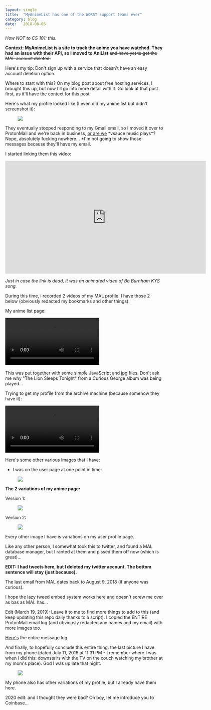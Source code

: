```yaml
---
layout: single
title:  "MyAnimeList has one of the WORST support teams ever"
category: blog
date:   2018-08-06
---
```


*How NOT to CS 101: this.*



**Context: MyAnimeList is a site to track the anime you have watched. They had an issue with their API, so I moved to AniList** ~~and have yet to get the MAL account deleted.~~

Here's my tip: Don't sign up with a service that doesn't have an easy account deletion option.

Where to start with this? On my blog post about free hosting services, I brought this up, but now I'll go into more detail with it. Go look at that post first, as it'll have the context for this post.

Here's what my profile looked like (I even did my anime list but didn't screenshot it):
<figure>
	<a href="https://sheepkid12.gitlab.io/assets/images/posts/Round4-5.png"><img src="https://sheepkid12.gitlab.io/assets/images/posts/Round4-5.png"></a>
</figure>

They eventually stopped responding to my Gmail email, so I moved it over to ProtonMail and we're back in business, [or are we](https://www.youtube.com/watch?v=TN25ghkfgQA) \*vsauce music plays*? Nope, absolutely fucking nowhere... *I'm not going to show those messages because they'll have my email.


I started linking them this video:

<iframe width="640" height="360" src="https://www.youtube.com/embed/MrJ9-UdPv8o?start=36" frameborder="0" allow="autoplay; encrypted-media" allowfullscreen></iframe>

*Just in case the link is dead, it was an animated video of Bo Burnham KYS song.*

During this time, i recorded 2 videos of my MAL profile. I have those 2 below (obviously redacted my bookmarks and other things).

My anime list page:

<link rel="stylesheet" href="https://cdn.plyr.io/3.5.3/plyr.css" />
<script src="https://cdn.plyr.io/3.5.3/plyr.js"></script>

<div class="container">
<video controls crossorigin playsinline id="player1">
	<source src="https://sheepkid12.gitlab.io/assets/video/untitledMAL1.mp4" type="video/mp4" size="720">
</video>
</div>
<br>
This was put together with some simple JavaScript and jpg files. Don't ask me why "The Lion Sleeps Tonight" from a Curious George album was being played...

Trying to get my profile from the archive machine (because somehow they have it):

<video controls crossorigin playsinline id="player2">
	<source src="https://sheepkid12.gitlab.io/assets/video/untitledMAL2.mp4" type="video/mp4" size="720">
</video>

<script>
const players = Plyr.setup('video', {captions: {active: true}});
window.players = players;
</script>

Here's some other various images that I have:

- I was on the user page at one point in time:
<figure>
	<a href="https://sheepkid12.gitlab.io/assets/images/posts/userpage.png"><img src="https://sheepkid12.gitlab.io/assets/images/posts/userpage.png"></a>
</figure>

**The 2 variations of my anime page:**

Version 1:

<figure>
	<a href="https://sheepkid12.gitlab.io/assets/images/posts/ALp1.png"><img src="https://sheepkid12.gitlab.io/assets/images/posts/ALp1.png"></a>
</figure>

Version 2:

<figure>
	<a href="https://sheepkid12.gitlab.io/assets/images/posts/ALp2.png"><img src="https://sheepkid12.gitlab.io/assets/images/posts/ALp2.png"></a>
</figure>

Every other image I have is variations on my user profile page.

Like any other person, I somewhat took this to twitter, and found a MAL database manager, but I ranted at them and pissed them off now (which is great)...

**EDIT: I had tweets here, but I deleted my twitter account. The bottom sentence will stay (just because).**

The last email from MAL dates back to August 9, 2018 (if anyone was curious).

I hope the lazy tweed embed system works here and doesn't screw me over as bas as MAL has...

Edit (March 19, 2019): Leave it to me to find more things to add to this (and keep updating this repo daily thanks to a script). I copied the ENTIRE ProtonMail email log (and obviously redacted any names and my email) with more images too.

[Here's](https://sheepkid12.gitlab.io/mal-convo) the entire message log.

And finally, to hopefully conclude this entire thing: the last picture I have from my phone (dated July 11, 2018 at 11:31 PM - I remember where I was when I did this: downstairs with the TV on the couch watching my brother at my mom's place). God I was up late that night.

<figure>
	<a href="https://sheepkid12.gitlab.io/assets/images/posts/IMG_5174.jpg"><img src="https://sheepkid12.gitlab.io/assets/images/posts/IMG_5174.jpg"></a>
</figure>

My phone also has other variations of my profile, but I already have them here.

2020 edit: and I thought they were bad? Oh boy, let me introduce you to Coinbase...
